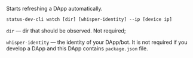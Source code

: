 Starts refreshing a DApp automatically.

```makefile
status-dev-cli watch [dir] [whisper-identity] --ip [device ip]
```

`dir` — dir that should be observed. Not required;

`whisper-identity` — the identity of your DApp/bot. It is not required if you develop a DApp and this DApp contains `package.json` file. 